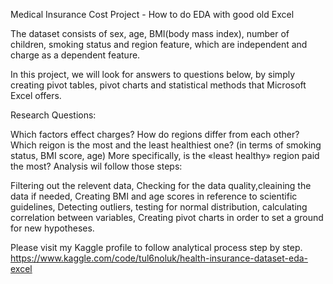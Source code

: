 Medical Insurance Cost Project - How to do EDA with good old Excel

The dataset consists of sex, age, BMI(body mass index), number of children, smoking status and region feature, which are independent and charge as a dependent feature.

In this project, we will look for answers to questions below, by simply creating pivot tables, pivot charts and statistical methods that Microsoft Excel offers.

Research Questions:

Which factors effect charges?
How do regions differ from each other?
Which reigon is the most and the least healthiest one? (in terms of smoking status, BMI score, age)
More specifically, is the «least healthy» region paid the most?
Analysis wil follow those steps:

Filtering out the relevent data,
Checking for the data quality,cleaining the data if needed,
Creating BMI and age scores in reference to scientific guidelines,
Detecting outliers, testing for normal distribution, calculating correlation between variables,
Creating pivot charts in order to set a ground for new hypotheses.



Please visit my Kaggle profile to follow analytical process step by step. 
https://www.kaggle.com/code/tul6noluk/health-insurance-dataset-eda-excel
